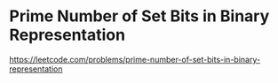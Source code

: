 # Prime Number of Set Bits in Binary Representation
https://leetcode.com/problems/prime-number-of-set-bits-in-binary-representation
